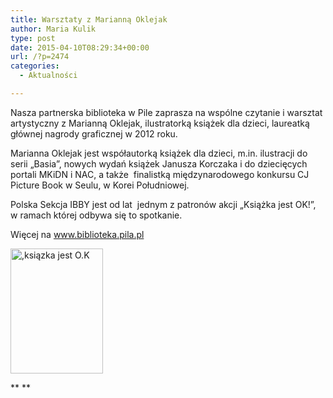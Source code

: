 ```yaml
---
title: Warsztaty z Marianną Oklejak
author: Maria Kulik
type: post
date: 2015-04-10T08:29:34+00:00
url: /?p=2474
categories:
  - Aktualności

---
```

Nasza partnerska biblioteka w Pile zaprasza na wspólne czytanie i warsztat artystyczny z Marianną Oklejak, ilustratorką książek dla dzieci, laureatką głównej nagrody graficznej w 2012 roku.

Marianna Oklejak jest współautorką książek dla dzieci, m.in. ilustracji do serii „Basia”, nowych wydań książek Janusza Korczaka i do dziecięcych portali MKiDN i NAC, a także  finalistką międzynarodowego konkursu CJ Picture Book w Seulu, w Korei Południowej.

Polska Sekcja IBBY jest od lat  jednym z patronów akcji &#8222;Książka jest OK!&#8221;, w ramach której odbywa się to spotkanie.

Więcej na www.biblioteka.pila.pl

[<img class="alignnone size-medium wp-image-2475" src="http://www.ibby.pl/wp-content/uploads/2015/04/ksiązka-jest-O.K-148x200.jpg" alt=",ksiązka jest O.K" width="148" height="200" srcset="http://www.ibby.pl/wp-content/uploads/2015/04/ksiązka-jest-O.K-148x200.jpg 148w, http://www.ibby.pl/wp-content/uploads/2015/04/ksiązka-jest-O.K-74x100.jpg 74w, http://www.ibby.pl/wp-content/uploads/2015/04/ksiązka-jest-O.K-443x600.jpg 443w, http://www.ibby.pl/wp-content/uploads/2015/04/ksiązka-jest-O.K.jpg 680w" sizes="(max-width: 148px) 100vw, 148px" />][1]

 

 

** **

 

 [1]: http://www.ibby.pl/wp-content/uploads/2015/04/ksiązka-jest-O.K.jpg
